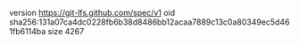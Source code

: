 version https://git-lfs.github.com/spec/v1
oid sha256:131a07ca4dc0228fb6b38d8486bb12acaa7889c13c0a80349ec5d461fb6114ba
size 4267
